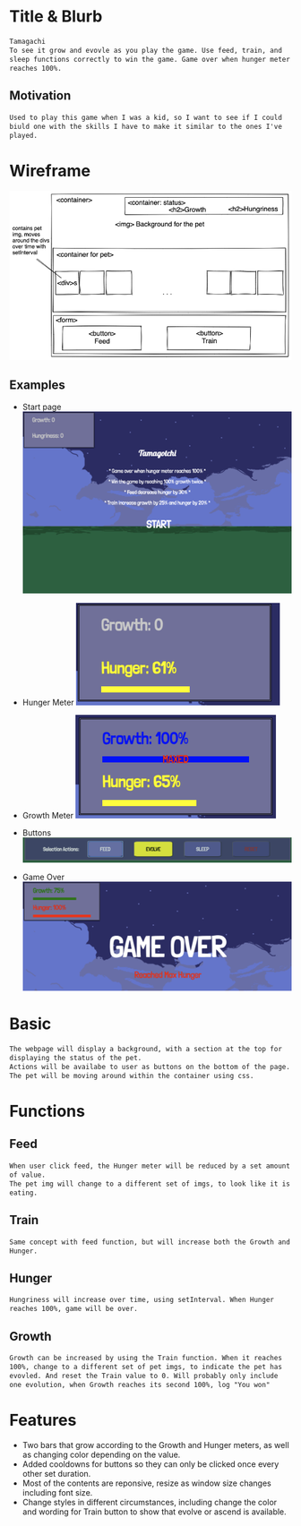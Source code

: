   # Title & Blurb
    Tamagachi
    To see it grow and evovle as you play the game. Use feed, train, and sleep functions correctly to win the game. Game over when hunger meter reaches 100%.
  
  ## Motivation
    Used to play this game when I was a kid, so I want to see if I could biuld one with the skills I have to make it similar to the ones I've played.
  
  # Wireframe
  ![wireframe 1](./assets/project1_wireframe1.png)
  ## Examples
  * Start page
  ![example 1](./assets/examples/start.png)

  * Hunger Meter
  ![example 2](./assets/examples/hungerMeter.png)

  * Growth Meter
  ![example 3](./assets/examples/TextInBar.png)

  * Buttons
  ![example 4](./assets/examples/buttons.png)

  * Game Over
  ![example 5](./assets/examples/gameOver.png)

  # Basic
    The webpage will display a background, with a section at the top for displaying the status of the pet.
    Actions will be availabe to user as buttons on the bottom of the page.
    The pet will be moving around within the container using css.
  
  # Functions
  ## Feed
    When user click feed, the Hunger meter will be reduced by a set amount of value.
    The pet img will change to a different set of imgs, to look like it is eating. 

  ## Train
    Same concept with feed function, but will increase both the Growth and Hunger.

  ## Hunger
    Hungriness will increase over time, using setInterval. When Hunger reaches 100%, game will be over.

  ## Growth
    Growth can be increased by using the Train function. When it reaches 100%, change to a different set of pet imgs, to indicate the pet has evovled. And reset the Train value to 0. Will probably only include one evolution, when Growth reaches its second 100%, log "You won"

  # Features
  * Two bars that grow according to the Growth and Hunger meters, as well as changing color depending on the value.
  * Added cooldowns for buttons so they can only be clicked once every other set duration.
  * Most of the contents are reponsive, resize as window size changes including font size.
  * Change styles in different circumstances, including change the color and wording for Train button to show that evolve or ascend is available.